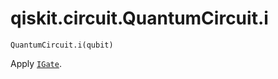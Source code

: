 # qiskit.circuit.QuantumCircuit.i

`QuantumCircuit.i(qubit)`

Apply [`IGate`](qiskit.circuit.library.IGate#qiskit.circuit.library.IGate "qiskit.circuit.library.IGate").
